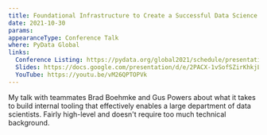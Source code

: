 ```yaml
---
title: Foundational Infrastructure to Create a Successful Data Science Team
date: 2021-10-30
params:
appearanceType: Conference Talk
where: PyData Global
links:
  Conference Listing: https://pydata.org/global2021/schedule/presentation/149/foundational-infrastructure-to-create-a-successful-data-science-team/
  Slides: https://docs.google.com/presentation/d/e/2PACX-1vSofSZirKhkjLwQIlOSBKnxRPrFiiMjPjOyeZwxEV_uWR_4j0Bcq0cVr9Oeovm176RQeB50KDmXtgoc/pub?start=false&loop=false&delayms=30000&slide=id.p
  YouTube: https://youtu.be/vM26QPTOPVk
---
```


My talk with teammates Brad Boehmke and Gus Powers about what it takes to build internal tooling that effectively enables a large department of data scientists.
Fairly high-level and doesn't require too much technical background.